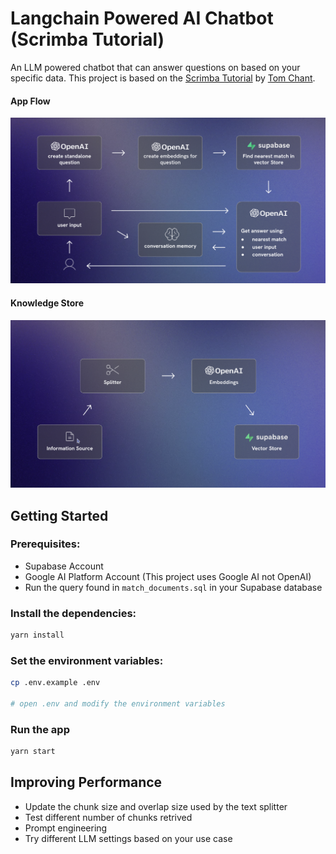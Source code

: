 # Langchain Powered AI Chatbot (Scrimba Tutorial)

An LLM powered chatbot that can answer questions on based on your specific data.
This project is based on the [Scrimba Tutorial](https://v2.scrimba.com/the-official-langchainjs-course-c02t) by [Tom Chant](https://v2.scrimba.com/@DoubleNemesis).

#### App Flow

![App Flow](./assets/app-flow.png)

#### Knowledge Store

![Knowledge Store](./assets/knowledge-store.png)

## Getting Started

### Prerequisites:

- Supabase Account
- Google AI Platform Account (This project uses Google AI not OpenAI)
- Run the query found in `match_documents.sql` in your Supabase database

### Install the dependencies:

```bash
yarn install
```

### Set the environment variables:

```bash
cp .env.example .env

# open .env and modify the environment variables
```

### Run the app

```bash
yarn start
```

## Improving Performance

- Update the chunk size and overlap size used by the text splitter
- Test different number of chunks retrived
- Prompt engineering
- Try different LLM settings based on your use case

